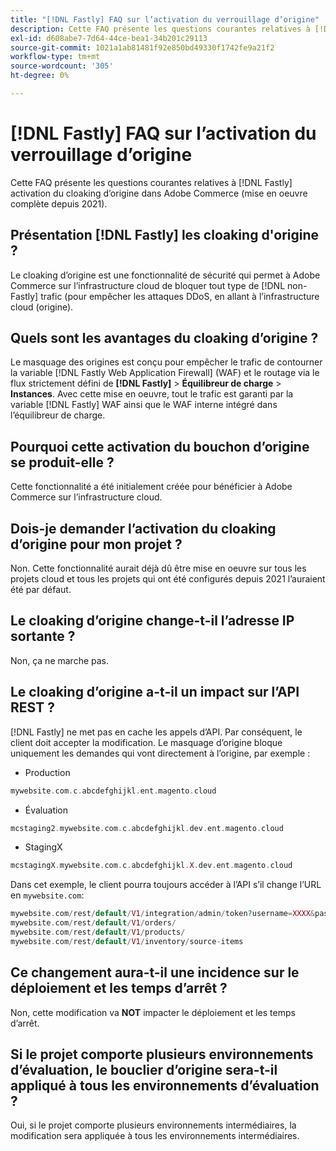 ```yaml
---
title: "[!DNL Fastly] FAQ sur l’activation du verrouillage d’origine"
description: Cette FAQ présente les questions courantes relatives à [!DNL Fastly] activation du cloaking d’origine dans Adobe Commerce (mise en oeuvre complète depuis 2021).
exl-id: d608abe7-7d64-44ce-bea1-34b201c29113
source-git-commit: 1021a1ab81481f92e850bd49330f1742fe9a21f2
workflow-type: tm+mt
source-wordcount: '305'
ht-degree: 0%

---
```


# [!DNL Fastly] FAQ sur l’activation du verrouillage d’origine

Cette FAQ présente les questions courantes relatives à [!DNL Fastly] activation du cloaking d’origine dans Adobe Commerce (mise en oeuvre complète depuis 2021).

## Présentation [!DNL Fastly] les cloaking d&#39;origine ?

Le cloaking d’origine est une fonctionnalité de sécurité qui permet à Adobe Commerce sur l’infrastructure cloud de bloquer tout type de [!DNL non-Fastly] trafic (pour empêcher les attaques DDoS, en allant à l’infrastructure cloud (origine).

## Quels sont les avantages du cloaking d’origine ?

Le masquage des origines est conçu pour empêcher le trafic de contourner la variable [!DNL Fastly Web Application Firewall] (WAF) et le routage via le flux strictement défini de **[!DNL Fastly]** > **Équilibreur de charge** > **Instances**. Avec cette mise en oeuvre, tout le trafic est garanti par la variable [!DNL Fastly] WAF ainsi que le WAF interne intégré dans l’équilibreur de charge.

## Pourquoi cette activation du bouchon d’origine se produit-elle ?

Cette fonctionnalité a été initialement créée pour bénéficier à Adobe Commerce sur l’infrastructure cloud.

## Dois-je demander l’activation du cloaking d’origine pour mon projet ?

Non. Cette fonctionnalité aurait déjà dû être mise en oeuvre sur tous les projets cloud et tous les projets qui ont été configurés depuis 2021 l’auraient été par défaut.

## Le cloaking d’origine change-t-il l’adresse IP sortante ?

Non, ça ne marche pas.

## Le cloaking d’origine a-t-il un impact sur l’API REST ?

[!DNL Fastly] ne met pas en cache les appels d’API. Par conséquent, le client doit accepter la modification. Le masquage d’origine bloque uniquement les demandes qui vont directement à l’origine, par exemple :

* Production

```php
mywebsite.com.c.abcdefghijkl.ent.magento.cloud
```

* Évaluation

```php
mcstaging2.mywebsite.com.c.abcdefghijkl.dev.ent.magento.cloud
```

* StagingX

```php
mcstagingX.mywebsite.com.c.abcdefghijkl.X.dev.ent.magento.cloud
```

Dans cet exemple, le client pourra toujours accéder à l’API s’il change l’URL en ``mywebsite.com``:

```php
mywebsite.com/rest/default/V1/integration/admin/token?username=XXXX&password=XXXXX;
mywebsite.com/rest/default/V1/orders/
mywebsite.com/rest/default/V1/products/
mywebsite.com/rest/default/V1/inventory/source-items
```

## Ce changement aura-t-il une incidence sur le déploiement et les temps d’arrêt ?

Non, cette modification va **NOT** impacter le déploiement et les temps d’arrêt.

## Si le projet comporte plusieurs environnements d’évaluation, le bouclier d’origine sera-t-il appliqué à tous les environnements d’évaluation ?

Oui, si le projet comporte plusieurs environnements intermédiaires, la modification sera appliquée à tous les environnements intermédiaires.
